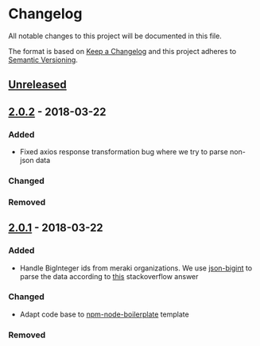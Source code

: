 # Changelog
All notable changes to this project will be documented in this file.

The format is based on [Keep a Changelog](http://keepachangelog.com/en/1.0.0/)
and this project adheres to [Semantic Versioning](http://semver.org/spec/v2.0.0.html).

## [Unreleased]

## [2.0.2] - 2018-03-22
### Added
- Fixed axios response transformation bug where we try to parse non-json data

### Changed

### Removed

## [2.0.1] - 2018-03-22
### Added
- Handle BigInteger ids from meraki organizations. We use [json-bigint](https://www.npmjs.com/package/json-bigint) to parse the data according to [this](https://stackoverflow.com/questions/43787712/axios-how-to-deal-with-big-integers?utm_medium=organic&utm_source=google_rich_qa&utm_campaign=google_rich_qa) stackoverflow answer

### Changed
- Adapt code base to [npm-node-boilerplate] template

### Removed

[Unreleased]: https://github.com/zebbra-repos/node-meraki/compare/v2.0.2...HEAD
[2.0.2]: https://github.com/zebbra-repos/node-meraki/compare/v2.0.1...v2.0.2
[2.0.1]: https://github.com/zebbra-repos/node-meraki/compare/v1.0.0...v2.0.1

[npm-node-boilerplate]: https://github.com/mbaertschi/npm-node-boilerplate
